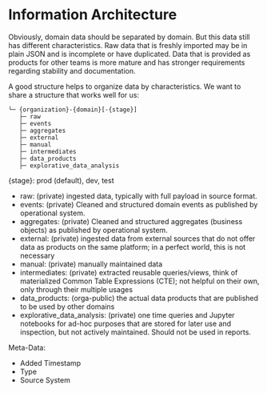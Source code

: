 # Information Architecture

Obviously, domain data should be separated by domain.
But this data still has different characteristics.
Raw data that is freshly imported may be in plain JSON and is incomplete or have duplicated.
Data that is provided as products for other teams is more mature and has stronger requirements
regarding stability and documentation.

A good structure helps to organize data by characteristics.
We want to share a structure that works well for us:

```
└─ {organization}-{domain}[-{stage}]
   ├─ raw
   ├─ events
   ├─ aggregates
   ├─ external
   ├─ manual
   ├─ intermediates
   ├─ data_products
   ├─ explorative_data_analysis 
```

{stage}: prod (default), dev, test

- raw:                 (private) ingested data, typically with full payload in source format.
- events:              (private) Cleaned and structured domain events as published by operational system.
- aggregates:          (private) Cleaned and structured aggregates (business objects) as published by operational system.
- external:            (private) ingested data from external sources that do not offer data as products on the same platform; in a perfect world, this is not necessary
- manual:              (private) manually maintained data
- intermediates:       (private) extracted reusable queries/views, think of materialized Common Table Expressions (CTE); not helpful on their own, only through their multiple usages
- data_products:       (orga-public) the actual data products that are published to be used by other domains
- explorative_data_analysis: (private) one time queries and Jupyter notebooks for ad-hoc purposes that are stored for later use and inspection, but not actively maintained. Should not be used in reports.


Meta-Data:
- Added Timestamp
- Type
- Source System

